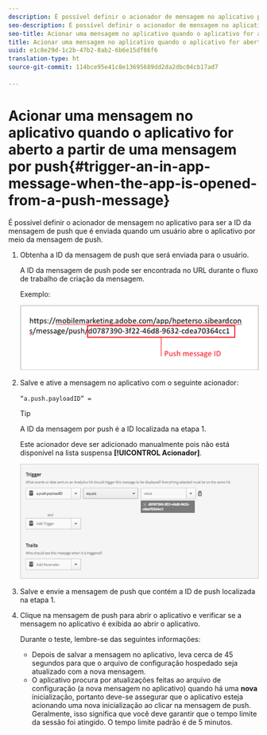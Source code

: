 ```yaml
---
description: É possível definir o acionador de mensagem no aplicativo para ser a ID da mensagem de push que é enviada quando um usuário abre o aplicativo por meio da mensagem de push.
seo-description: É possível definir o acionador de mensagem no aplicativo para ser a ID da mensagem de push que é enviada quando um usuário abre o aplicativo por meio da mensagem de push.
seo-title: Acionar uma mensagem no aplicativo quando o aplicativo for aberto por uma mensagem de push
title: Acionar uma mensagem no aplicativo quando o aplicativo for aberto por uma mensagem de push
uuid: e1c8e29d-1c2b-47b2-8ab2-6b6e15df86f6
translation-type: ht
source-git-commit: 114bce95e41c8e13695689dd2da2dbc04cb17ad7

---
```



# Acionar uma mensagem no aplicativo quando o aplicativo for aberto a partir de uma mensagem por push{#trigger-an-in-app-message-when-the-app-is-opened-from-a-push-message}

É possível definir o acionador de mensagem no aplicativo para ser a ID da mensagem de push que é enviada quando um usuário abre o aplicativo por meio da mensagem de push.

1. Obtenha a ID da mensagem de push que será enviada para o usuário.

   A ID da mensagem de push pode ser encontrada no URL durante o fluxo de trabalho de criação da mensagem.

   Exemplo:

   ![](assets/brandon_task1.png)

1. Salve e ative a mensagem no aplicativo com o seguinte acionador:

   `“a.push.payloadID” =`

   >[!TIP]
   >
   >A ID da mensagem por push é a ID localizada na etapa 1.

   Este acionador deve ser adicionado manualmente pois não está disponível na lista suspensa **[!UICONTROL Acionador]**.

   ![](assets/brandon_task2.png)

1. Salve e envie a mensagem de push que contém a ID de push localizada na etapa 1.
1. Clique na mensagem de push para abrir o aplicativo e verificar se a mensagem no aplicativo é exibida ao abrir o aplicativo.

   Durante o teste, lembre-se das seguintes informações:

   * Depois de salvar a mensagem no aplicativo, leva cerca de 45 segundos para que o arquivo de configuração hospedado seja atualizado com a nova mensagem.
   * O aplicativo procura por atualizações feitas ao arquivo de configuração (a nova mensagem no aplicativo) quando há uma **nova** inicialização, portanto deve-se assegurar que o aplicativo esteja acionando uma nova inicialização ao clicar na mensagem de push.
   Geralmente, isso significa que você deve garantir que o tempo limite da sessão foi atingido. O tempo limite padrão é de 5 minutos.


